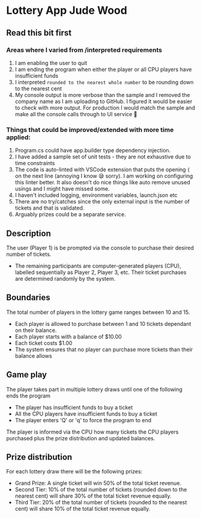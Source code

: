 # Lottery App Jude Wood

## Read this bit first

### Areas where I varied from /interpreted requirements
1. I am enabling the user to quit 
2. I am ending the program when either the player or all CPU players have insufficient funds
3. I interpreted `rounded to the nearest whole number` to be rounding down to the nearest cent
4. My console output is more verbose than the sample and I removed the company name as I am uploading to GitHub. I figured it would be easier to check with more output. For production I would match the sample and make all the console calls through to UI service 🙂

### Things that could be improved/extended with more time applied:
1. Program.cs could have app.builder type dependency injection. 
2. I have added a sample set of unit tests - they are not exhaustive due to time constraints
3. The code is auto-linted with VSCode extension that puts the opening `{` on the next line (annoying I know 😪 sorry). I am working on configuring this linter better. It also doesn't do nice things like auto remove unused usings and I might have missed some.
4. I haven't included logging, environment variables, launch.json etc
5. There are no try/catches since the only external input is the number of tickets and that is validated. 
6. Arguably prizes could be a separate service.

## Description

The user (Player 1) is be prompted via the console to purchase their desired number of tickets.
- The remaining participants are computer-generated players (CPU),
labelled sequentially as Player 2, Player 3, etc. Their ticket purchases are determined randomly by the system.

## Boundaries
The total number of players in the lottery game ranges
between 10 and 15.
- Each player is allowed to purchase between 1 and 10 tickets dependant on their balance.
- Each player starts with a balance of $10.00
- Each ticket costs $1.00
- The system ensures that no player can purchase more tickets than their balance allows

## Game play

The player takes part in multiple lottery draws until one of the following ends the program
- The player has insufficient funds to buy a ticket
- All the CPU players have insufficient funds to buy a ticket
- The player enters 'Q' or 'q' to force the program to end

The player is informed via the CPU how many tickets the CPU players purchased plus the prize distribution and updated balances.

## Prize distribution
For each lottery draw there will be the following prizes: 

- Grand Prize: A single ticket will win 50% of the total ticket revenue.
- Second Tier: 10% of the total number of tickets (rounded down to the nearest cent) will share 30% of the total ticket revenue equally.
- Third Tier: 20% of the total number of tickets (rounded to the nearest cent) will share 10% of the total ticket revenue equally.

